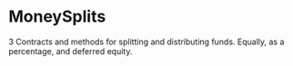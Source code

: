# MoneySplits
3 Contracts and methods for splitting and distributing funds. Equally, as a percentage, and deferred equity.  
